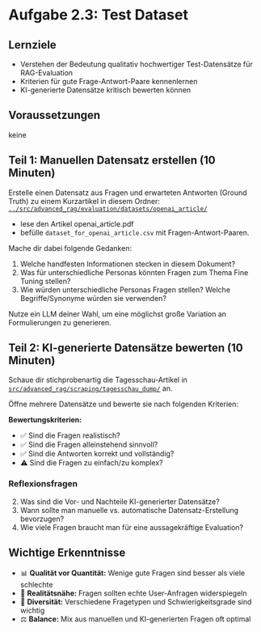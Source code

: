 # Aufgabe 2.3: Test Dataset

## Lernziele
- Verstehen der Bedeutung qualitativ hochwertiger Test-Datensätze für RAG-Evaluation
- Kriterien für gute Frage-Antwort-Paare kennenlernen
- KI-generierte Datensätze kritisch bewerten können

## Voraussetzungen
keine

## Teil 1: Manuellen Datensatz erstellen (10 Minuten)

Erstelle einen Datensatz aus Fragen und erwarteten Antworten (Ground Truth) zu einem Kurzartikel in diesem Ordner: [`../src/advanced_rag/evaluation/datasets/openai_article/`](../src/advanced_rag/evaluation/datasets/openai_article/)

- lese den Artikel openai_article.pdf
- befülle `dataset_for_openai_article.csv` mit Fragen-Antwort-Paaren.

Mache dir dabei folgende Gedanken:

1. Welche handfesten Informationen stecken in diesem Dokument?
2. Was für unterschiedliche Personas könnten Fragen zum Thema Fine Tuning stellen?
3. Wie würden unterschiedliche Personas Fragen stellen? Welche Begriffe/Synonyme würden sie verwenden?

Nutze ein LLM deiner Wahl, um eine möglichst große Variation an Formulierungen zu generieren.


## Teil 2: KI-generierte Datensätze bewerten (10 Minuten)

Schaue dir stichprobenartig die Tagesschau-Artikel in [`src/advanced_rag/scraping/tagesschau_dump/`](../src/advanced_rag/scraping/tagesschau_dump/) an.

Öffne mehrere Datensätze und bewerte sie nach folgenden Kriterien:

**Bewertungskriterien:**
- ✅ Sind die Fragen realistisch?
- ✅ Sind die Fragen alleinstehend sinnvoll?
- ✅ Sind die Antworten korrekt und vollständig?
- ⚠️ Sind die Fragen zu einfach/zu komplex?

### Reflexionsfragen
2. Was sind die Vor- und Nachteile KI-generierter Datensätze?
3. Wann sollte man manuelle vs. automatische Datensatz-Erstellung bevorzugen?
4. Wie viele Fragen braucht man für eine aussagekräftige Evaluation?

## Wichtige Erkenntnisse
- 📊 **Qualität vor Quantität:** Wenige gute Fragen sind besser als viele schlechte
- 🎯 **Realitätsnähe:** Fragen sollten echte User-Anfragen widerspiegeln
- 🔄 **Diversität:** Verschiedene Fragetypen und Schwierigkeitsgrade sind wichtig
- ⚖️ **Balance:** Mix aus manuellen und KI-generierten Fragen oft optimal